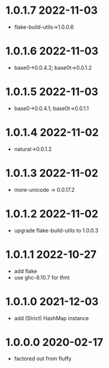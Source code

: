 1.0.1.7 2022-11-03
==================
- flake-build-utils->1.0.0.6

1.0.1.6 2022-11-03
==================
- base0->0.0.4.2; base0t->0.0.1.2

1.0.1.5 2022-11-03
==================
- base0->0.0.4.1; base0t->0.0.1.1

1.0.1.4 2022-11-02
==================
- natural->0.0.1.2

1.0.1.3 2022-11-02
==================
- more-unicode -> 0.0.17.2

1.0.1.2 2022-11-02
==================
- upgrade flake-build-utils to 1.0.0.3

1.0.1.1 2022-10-27
==================
- add flake
- use ghc-8.10.7 for tfmt

1.0.1.0 2021-12-03
==================
- add (Strict) HashMap instance

1.0.0.0 2020-02-17
==================
- factored out from fluffy
